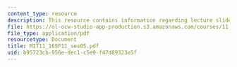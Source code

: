 ```yaml
---
content_type: resource
description: This resource contains information regarding lecture slides.
file: https://ol-ocw-studio-app-production.s3.amazonaws.com/courses/11-165-infrastructure-and-energy-technology-challenges-fall-2011/b95723cb956edec1c5e9f47d89323e5f_MIT11_165F11_ses05.pdf
file_type: application/pdf
resourcetype: Document
title: MIT11_165F11_ses05.pdf
uid: b95723cb-956e-dec1-c5e9-f47d89323e5f
---
```

